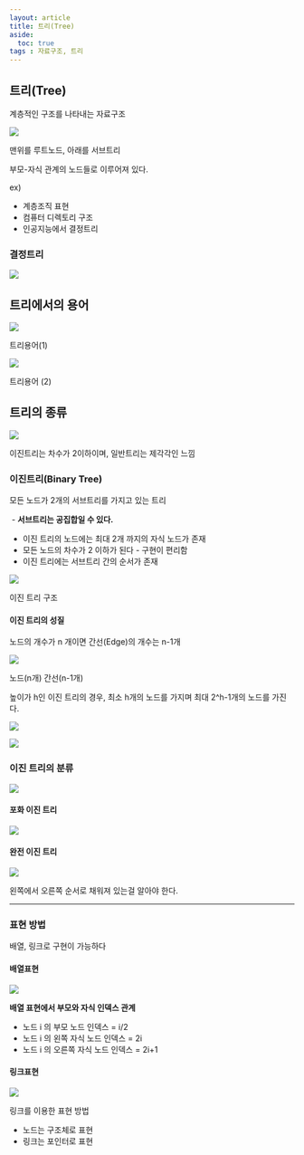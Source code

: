 ```yaml
---
layout: article
title: 트리(Tree)
aside:
  toc: true
tags : 자료구조, 트리
---
```



## 트리(Tree)

계층적인 구조를 나타내는 자료구조

![](assets/images/img-77.png)

맨위를 루트노드, 아래를 서브트리

부모-자식 관계의 노드들로 이루어져 있다.

ex)

-   계층조직 표현
-   컴퓨터 디렉토리 구조
-   인공지능에서 결정트리

### 결정트리

![](assets/images/img-72.png)

## 트리에서의 용어

![](assets/images/img-78.png)

트리용어(1)

![](assets/images/img-75.png)

트리용어 (2)

## 트리의 종류

![](assets/images/img-71.png)

이진트리는 차수가 2이하이며, 일반트리는 제각각인 느낌

### 이진트리(Binary Tree)

모든 노드가 2개의 서브트리를 가지고 있는 트리

 - **서브트리는 공집합일 수 있다.**

-   이진 트리의 노드에는 최대 2개 까지의 자식 노드가 존재
-   모든 노드의 차수가 2 이하가 된다 - 구현이 편리함
-   이진 트리에는 서브트리 간의 순서가 존재

![](assets/images/img-67.png)

이진 트리 구조

#### 이진 트리의 성질

노드의 개수가 n 개이면 간선(Edge)의 개수는 n-1개

![](assets/images/img-70.png)

노드(n개) 간선(n-1개)

높이가 h인 이진 트리의 경우, 최소 h개의 노드를 가지며 최대 2^h-1개의 노드를 가진다.

![](assets/images/img-65.png)

![](assets/images/img-73.png)

### 이진 트리의 분류

![](assets/images/img-76.png)

#### 포화 이진 트리

![](assets/images/img-74.png)

#### 완전 이진 트리

![](assets/images/img-68.png)

왼쪽에서 오른쪽 순서로 채워져 있는걸 알아야 한다.

---

### 표현 방법

배열, 링크로 구현이 가능하다

#### 배열표현

![](assets/images/img-66.png)

**배열 표현에서 부모와 자식 인덱스 관계**

-   노드 i 의 부모 노드 인덱스 = i/2
-   노드 i 의 왼쪽 자식 노드 인덱스 = 2i
-   노드 i 의 오른쪽 자식 노드 인덱스 = 2i+1

#### 링크표현

![](assets/images/img-69.png)

링크를 이용한 표현 방법

-   노드는 구조체로 표현
-   링크는 포인터로 표현